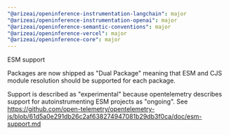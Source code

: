 ```yaml
---
"@arizeai/openinference-instrumentation-langchain": major
"@arizeai/openinference-instrumentation-openai": major
"@arizeai/openinference-semantic-conventions": major
"@arizeai/openinference-vercel": major
"@arizeai/openinference-core": major
---
```


ESM support

Packages are now shipped as "Dual Package" meaning that ESM and CJS module resolution
should be supported for each package.

Support is described as "experimental" because opentelemetry describes support for autoinstrumenting
ESM projects as "ongoing". See https://github.com/open-telemetry/opentelemetry-js/blob/61d5a0e291db26c2af638274947081b29db3f0ca/doc/esm-support.md
